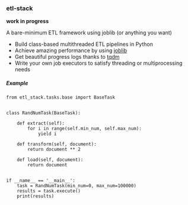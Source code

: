 ### etl-stack ###

**work in progress**


A bare-minimum ETL framework using joblib (or anything you want)

- Build class-based multithreaded ETL pipelines in Python
- Achieve amazing performance by using [joblib](https://joblib.readthedocs.io/)
- Get beautiful progress logs thanks to [tqdm](https://pypi.org/project/tqdm/)
- Write your own job executors to satisfy threading or multiprocessing needs

##### Example #####

```
from etl_stack.tasks.base import BaseTask


class RandNumTask(BaseTask):

    def extract(self):
        for i in range(self.min_num, self.max_num):
            yield i

    def transform(self, document):
        return document ** 2

    def load(self, document):
        return document


if __name__ == '__main__':
    task = RandNumTask(min_num=0, max_num=100000)
    results = task.execute()
    print(results)
```
